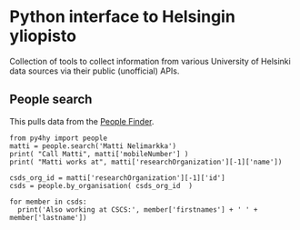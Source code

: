 # Python interface to Helsingin yliopisto

Collection of tools to collect information from various University of Helsinki data sources via their public (unofficial) APIs.

## People search

This pulls data from the [People Finder](https://www.helsinki.fi/en/people/people-finder).

```
from py4hy import people
matti = people.search('Matti Nelimarkka')
print( "Call Matti", matti['mobileNumber'] )
print( "Matti works at", matti['researchOrganization'][-1]['name'])

csds_org_id = matti['researchOrganization'][-1]['id']
csds = people.by_organisation( csds_org_id  )

for member in csds:
  print('Also working at CSCS:', member['firstnames'] + ' ' + member['lastname'])
```
